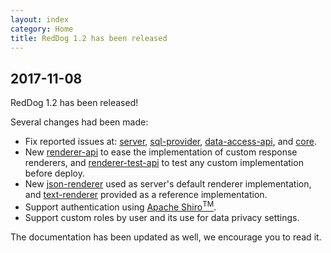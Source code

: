 ```yaml
---
layout: index
category: Home
title: RedDog 1.2 has been released
---
```


## 2017-11-08

RedDog 1.2 has been released!

Several changes had been made:
- Fix reported issues at: [server](https://github.com/NICMx/rdap-server/milestone/1), [sql-provider](https://github.com/NICMx/rdap-sql-provider/milestone/1), [data-access-api](https://github.com/NICMx/rdap-data-access-api/milestone/1), and [core](https://github.com/NICMx/rdap-core/milestone/1).
- New [renderer-api](https://github.com/NICMx/rdap-renderer-api) to ease the implementation of custom response renderers, and [renderer-test-api](https://github.com/NICMx/rdap-renderer-test-api) to test any custom implementation before deploy.
- New [json-renderer](https://github.com/NICMx/rdap-json-renderer) used as server's default renderer implementation, and [text-renderer](https://github.com/NICMx/rdap-text-renderer) provided as a reference implementation.
- Support authentication using [Apache Shiro<sup>TM</sup>](https://shiro.apache.org/).
- Support custom roles by user and its use for data privacy settings.

The documentation has been updated as well, we encourage you to read it.